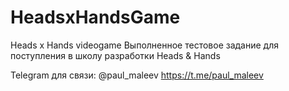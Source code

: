 # HeadsxHandsGame
Heads x Hands videogame
Выполненное тестовое задание для поступления в школу разработки Heads & Hands

Telegram для связи:
@paul_maleev
https://t.me/paul_maleev
